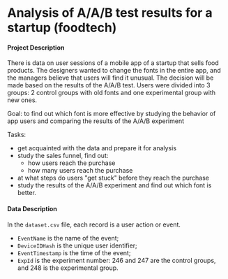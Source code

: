 # Analysis of A/A/B test results for a startup (foodtech)

#### Project Description

There is data on user sessions of a mobile app of a startup that sells food products. The designers wanted to change the fonts in the entire app, and the managers believe that users will find it unusual. The decision will be made based on the results of the A/A/B test. Users were divided into 3 groups: 2 control groups with old fonts and one experimental group with new ones.

Goal: to find out which font is more effective by studying the behavior of app users and comparing the results of the A/A/B experiment

Tasks:

- get acquainted with the data and prepare it for analysis
- study the sales funnel, find out:
    - how users reach the purchase
    - how many users reach the purchase
- at what steps do users "get stuck" before they reach the purchase
- study the results of the A/A/B experiment and find out which font is better.

#### Data Description

In the `dataset.csv` file, each record is a user action or event.

- `EventName` is the name of the event;
- `DeviceIDHash` is the unique user identifier;
- `EventTimestamp` is the time of the event;
- `ExpId` is the experiment number: 246 and 247 are the control groups, and 248 is the experimental group.

